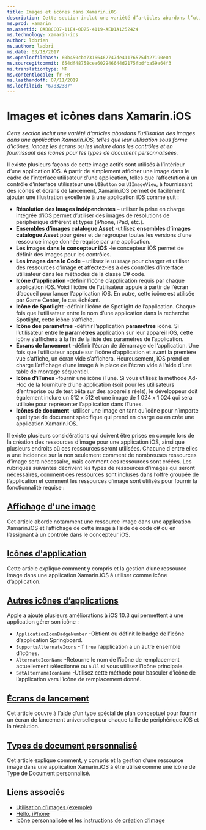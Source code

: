 ```yaml
---
title: Images et icônes dans Xamarin.iOS
description: Cette section inclut une variété d’articles abordons l’utilisation des images dans une application Xamarin.iOS, telles que leur utilisation sous forme d’icônes, lancez les écrans ou les inclure dans les contrôles et en fournissant des icônes pour les types de document personnalisées.
ms.prod: xamarin
ms.assetid: 0AB8CC07-11E4-0D75-4119-AED1A1252424
ms.technology: xamarin-ios
author: lobrien
ms.author: laobri
ms.date: 03/18/2017
ms.openlocfilehash: 60b450cba73166462747de41176575da27190e0a
ms.sourcegitcommit: 654df48758cea602946644d2175fbdfba59a64f3
ms.translationtype: MT
ms.contentlocale: fr-FR
ms.lasthandoff: 07/11/2019
ms.locfileid: "67832387"
---
```

# <a name="images-and-icons-in-xamarinios"></a>Images et icônes dans Xamarin.iOS

_Cette section inclut une variété d’articles abordons l’utilisation des images dans une application Xamarin.iOS, telles que leur utilisation sous forme d’icônes, lancez les écrans ou les inclure dans les contrôles et en fournissant des icônes pour les types de document personnalisées._

Il existe plusieurs façons de cette image actifs sont utilisés à l’intérieur d’une application iOS. À partir de simplement afficher une image dans le cadre de l’interface utilisateur d’une application, telles que l’affectation à un contrôle d’interface utilisateur une `UIButton` ou `UIImageView`, à fournissant des icônes et écrans de lancement, Xamarin.iOS permet de facilement ajouter une illustration excellente à une application iOS comme suit : 

- **Résolution des Images indépendantes** – utiliser la prise en charge intégrée d’iOS permet d’utiliser des images de résolutions de périphérique différent et types (iPhone, iPad, etc.).
- **Ensembles d’images catalogue Asset** -utilisez **ensembles d’images catalogue Asset** pour gérer et de regrouper toutes les versions d’une ressource image donnée requise par une application.
- **Les images dans le concepteur iOS** -le concepteur iOS permet de définir des images pour les contrôles.
- **Les images dans le Code** – utilisez le `UIImage` pour charger et utiliser des ressources d’image et affectez-les à des contrôles d’interface utilisateur dans les méthodes de la classe C# code.
- **Icône d’application** -définir l’icône d’application requis par chaque application iOS. Voici l’icône de l’utilisateur appuie à partir de l’écran d’accueil pour lancer l’application iOS. En outre, cette icône est utilisée par Game Center, le cas échéant.
- **Icône de Spotlight** -définir l’icône de Spotlight de l’application. Chaque fois que l’utilisateur entre le nom d’une application dans la recherche Spotlight, cette icône s’affiche.
- **Icône des paramètres** -définir l’application **paramètres** icône. Si l’utilisateur entre le **paramètres** application sur leur appareil iOS, cette icône s’affichera à la fin de la liste des paramètres de l’application. 
- **Écrans de lancement** -définir l’écran de démarrage de l’application. Une fois que l’utilisateur appuie sur l’icône d’application et avant la première vue s’affiche, un écran vide s’affichera. Heureusement, iOS prend en charge l’affichage d’une image à la place de l’écran vide à l’aide d’une table de montage séquentiel. 
- **Icône d’iTunes** -fournir une icône iTune. Si vous utilisez la méthode Ad-Hoc de la fourniture d’une application (soit pour les utilisateurs d’entreprise ou de test bêta sur des appareils réels), le développeur doit également inclure un 512 x 512 et une image de 1 024 x 1 024 qui sera utilisée pour représenter l’application dans iTunes.
- **Icônes de document** -utiliser une image en tant qu’icône pour n’importe quel type de document spécifique qui prend en charge ou en crée une application Xamarin.iOS.

Il existe plusieurs considérations qui doivent être prises en compte lors de la création des ressources d’image pour une application iOS, ainsi que plusieurs endroits où ces ressources seront utilisées. Chacune d'entre elles a une incidence sur la non seulement comment de nombreuses ressources d’image sera nécessaire, mais comment ces ressources sont créées. Les rubriques suivantes décrivent les types de ressources d’images qui seront nécessaires, comment ces ressources sont incluses dans l’offre groupée de l’application et comment les ressources d’image sont utilisés pour fournir la fonctionnalité requise :


## <a name="displaying-an-imageiosapp-fundamentalsimages-iconsdisplaying-an-imagemd"></a>[Affichage d'une image](~/ios/app-fundamentals/images-icons/displaying-an-image.md)

Cet article aborde notamment une ressource image dans une application Xamarin.iOS et l’affichage de cette image à l’aide de code c# ou en l’assignant à un contrôle dans le concepteur iOS.

## <a name="application-iconsiosapp-fundamentalsimages-iconsapp-iconsmd"></a>[Icônes d'application](~/ios/app-fundamentals/images-icons/app-icons.md)

Cette article explique comment y compris et la gestion d’une ressource image dans une application Xamarin.iOS à utiliser comme icône d’application.

## <a name="alternate-app-iconsiosapp-fundamentalsimages-iconsalternate-app-iconsmd"></a>[Autres icônes d’applications](~/ios/app-fundamentals/images-icons/alternate-app-icons.md)

Apple a ajouté plusieurs améliorations à iOS 10.3 qui permettent à une application gérer son icône :

- `ApplicationIconBadgeNumber` -Obtient ou définit le badge de l’icône d’application Springboard.
- `SupportsAlternateIcons` -If `true` l’application a un autre ensemble d’icônes.
- `AlternateIconName` -Retourne le nom de l’icône de remplacement actuellement sélectionné ou `null` si vous utilisez l’icône principale.
- `SetAlternameIconName` -Utilisez cette méthode pour basculer d’icône de l’application vers l’icône de remplacement donné.


## <a name="launch-screensiosapp-fundamentalsimages-iconslaunch-screensmd"></a>[Écrans de lancement](~/ios/app-fundamentals/images-icons/launch-screens.md)

Cet article couvre à l’aide d’un type spécial de plan conceptuel pour fournir un écran de lancement universelle pour chaque taille de périphérique iOS et la résolution.

## <a name="custom-document-typesiosapp-fundamentalsimages-iconscustom-document-typesmd"></a>[Types de document personnalisé](~/ios/app-fundamentals/images-icons/custom-document-types.md)

Cet article explique comment, y compris et la gestion d’une ressource image dans une application Xamarin.iOS à être utilisé comme une icône de Type de Document personnalisé.



## <a name="related-links"></a>Liens associés

- [Utilisation d’Images (exemple)](https://developer.xamarin.com/samples/monotouch/WorkingWithImages/)
- [Hello, iPhone](~/ios/get-started/hello-ios/index.md)
- [Icône personnalisée et les instructions de création d’Image](https://developer.apple.com/library/ios/#documentation/UserExperience/Conceptual/MobileHIG/IconsImages/IconsImages.html)

